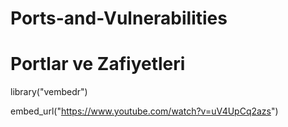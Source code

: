 # Ports-and-Vulnerabilities
# Portlar ve Zafiyetleri

library("vembedr")

embed_url("https://www.youtube.com/watch?v=uV4UpCq2azs")
